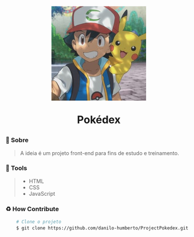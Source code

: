 <h1 align='center'>
    <img src="/assets/logo.jpg">
    <p>Pokédex</p>
</h1>

### 📖 Sobre

> A ideia é um projeto front-end para fins de estudo e treinamento.

### 🔨 Tools

> - HTML
> - CSS
> - JavaScript

### ♻ How Contribute

```bash
    # Clone o projeto
    $ git clone https://github.com/danilo-humberto/ProjectPokedex.git
```